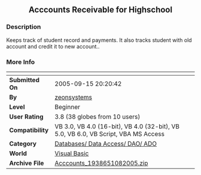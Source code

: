 ﻿<div align="center">

## Acccounts Receivable for Highschool


</div>

### Description

Keeps track of student record and payments. It also tracks student with old account and credit it to new account..
 
### More Info
 


<span>             |<span>
---                |---
**Submitted On**   |2005-09-15 20:20:42
**By**             |[zeonsystems](https://github.com/Planet-Source-Code/PSCIndex/blob/master/ByAuthor/zeonsystems.md)
**Level**          |Beginner
**User Rating**    |3.8 (38 globes from 10 users)
**Compatibility**  |VB 3\.0, VB 4\.0 \(16\-bit\), VB 4\.0 \(32\-bit\), VB 5\.0, VB 6\.0, VB Script, VBA MS Access
**Category**       |[Databases/ Data Access/ DAO/ ADO](https://github.com/Planet-Source-Code/PSCIndex/blob/master/ByCategory/databases-data-access-dao-ado__1-6.md)
**World**          |[Visual Basic](https://github.com/Planet-Source-Code/PSCIndex/blob/master/ByWorld/visual-basic.md)
**Archive File**   |[Acccounts\_1938651082005\.zip](https://github.com/Planet-Source-Code/zeonsystems-acccounts-receivable-for-highschool__1-62819/archive/master.zip)








